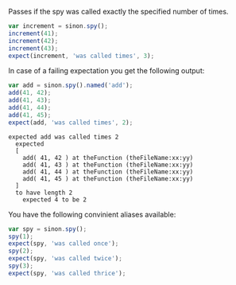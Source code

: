 Passes if the spy was called exactly the specified number of times.

```js
var increment = sinon.spy();
increment(41);
increment(42);
increment(43);
expect(increment, 'was called times', 3);
```

In case of a failing expectation you get the following output:

```js
var add = sinon.spy().named('add');
add(41, 42);
add(41, 43);
add(41, 44);
add(41, 45);
expect(add, 'was called times', 2);
```

```output
expected add was called times 2
  expected
  [
    add( 41, 42 ) at theFunction (theFileName:xx:yy)
    add( 41, 43 ) at theFunction (theFileName:xx:yy)
    add( 41, 44 ) at theFunction (theFileName:xx:yy)
    add( 41, 45 ) at theFunction (theFileName:xx:yy)
  ]
  to have length 2
    expected 4 to be 2
```

You have the following convinient aliases available:


```js
var spy = sinon.spy();
spy(1);
expect(spy, 'was called once');
spy(2);
expect(spy, 'was called twice');
spy(3);
expect(spy, 'was called thrice');
```

